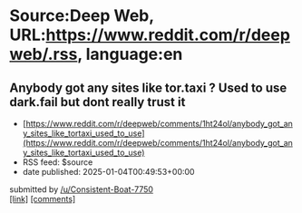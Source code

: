 # Source:Deep Web, URL:https://www.reddit.com/r/deepweb/.rss, language:en

## Anybody got any sites like tor.taxi ? Used to use dark.fail but dont really trust it
 - [https://www.reddit.com/r/deepweb/comments/1ht24ol/anybody_got_any_sites_like_tortaxi_used_to_use](https://www.reddit.com/r/deepweb/comments/1ht24ol/anybody_got_any_sites_like_tortaxi_used_to_use)
 - RSS feed: $source
 - date published: 2025-01-04T00:49:53+00:00

&#32; submitted by &#32; <a href="https://www.reddit.com/user/Consistent-Boat-7750"> /u/Consistent-Boat-7750 </a> <br/> <span><a href="https://www.reddit.com/r/deepweb/comments/1ht24ol/anybody_got_any_sites_like_tortaxi_used_to_use/">[link]</a></span> &#32; <span><a href="https://www.reddit.com/r/deepweb/comments/1ht24ol/anybody_got_any_sites_like_tortaxi_used_to_use/">[comments]</a></span>

